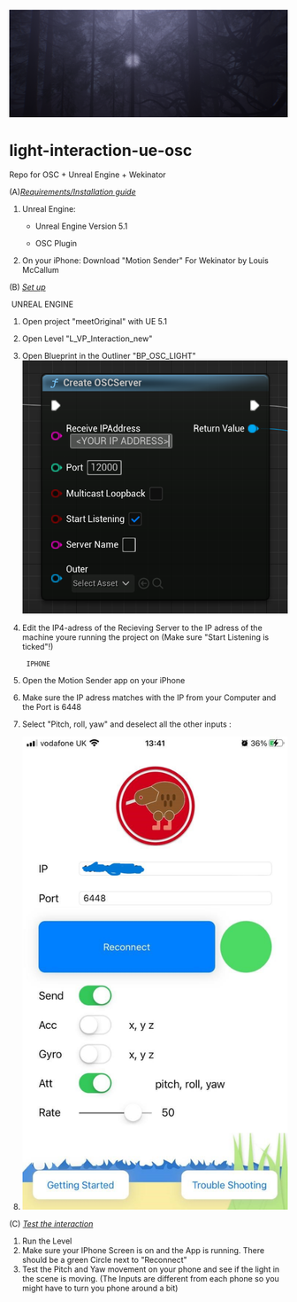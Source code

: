 

![alt text](https://github.com/jaau2422/light-interaction-ue-osc/blob/main/images/Screenshot0.png?raw=true)

# light-interaction-ue-osc
Repo for OSC + Unreal Engine + Wekinator

(A)<u>*Requirements/Installation guide*</u>

1. Unreal Engine:

   - Unreal Engine Version 5.1

   - OSC Plugin
     
2. On your iPhone: Download "Motion Sender" For Wekinator by Louis McCallum



(B) *<u>Set up</u>*

​		UNREAL ENGINE

1. Open project "meetOriginal" with UE 5.1

2. Open Level "L_VP_Interaction_new"

3. Open Blueprint in the Outliner "BP_OSC_LIGHT"
   ![alt text](https://github.com/jaau2422/light-interaction-ue-osc/blob/main/images/Screenshot1.png?raw=true)

5. Edit the IP4-adress of the Recieving Server to the IP adress of the machine youre running the project on (Make sure "Start Listening is ticked"!)

   
		IPHONE

9. Open the Motion Sender app on your iPhone 
10. Make sure the IP adress matches with the IP from your Computer and the Port is 6448
11. Select "Pitch, roll, yaw" and deselect all the other inputs :


9. ![WekinatorSetup](https://github.com/jaau2422/light-interaction-ue-osc/blob/main/images/Tutorial_Setup_iPhoneSettings.jpg?raw=true)


(C)  *<u>Test the interaction</u>*

1. Run the Level
2. Make sure your IPhone Screen is on and the App is running. There should be a green Circle next to "Reconnect"
3. Test the Pitch and Yaw movement on your phone and see if the light in the scene is moving. (The Inputs are different from each phone so you might have to turn you phone around a bit)
